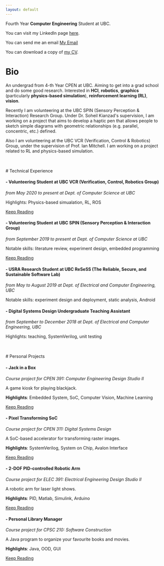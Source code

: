 ```yaml
---
layout: default
---
```


Fourth Year **Computer Engineering** Student at UBC.

You can visit my LinkedIn page <a href="https://ca.linkedin.com/in/guanxiongchen" target="_blank">here</a>.

You can send me an email <a href="chenguanxiong@alumni.ubc.ca">My Email</a>

You can download a copy of <a href="./cv_res/cv_v3_2.pdf" target="_blank">my CV</a>.

# Bio

An undergrad from 4-th Year CPEN at UBC. Aiming to get into a grad school and do some good research. Interested in **HCI**, **robotics**, **graphics** (particularly **physics-based simulation**), **reinforcement learning (RL)**, **vision**.

Recently I am volunteering at the UBC SPIN (Sensory Perception & Interaction) Research Group. Under Dr. Soheil Kianzad's supervision, I am working on a project that aims to develop a haptic pen that allows people to sketch simple diagrams with geometric relationships (e.g. parallel, concentric, etc.) defined.

Also I am volunteering at the UBC VCR (Verification, Control & Robotics) Group, under the supervision of Prof. Ian Mitchell. I am working on a project related to RL and physics-based simulation.

<br>
<br>
# Technical Experience

#### - Volunteering Student at UBC VCR (Verification, Control, Robotics Group)
_from May 2020 to present at Dept. of Computer Science at UBC_

Highlights: Physics-based simualation, RL, ROS

 [Keep Reading](./tech-exp/vcr.md)

#### - Volunteering Student at UBC SPIN (Sensory Perception & Interaction Group)
_from September 2019 to present at Dept. of Computer Science at UBC_

Notable skills: literature review, experiment design, embedded programming

 [Keep Reading](./tech-exp/spin.md)

#### - USRA Research Student at UBC ReSeSS (The Reliable, Secure, and Sustainable Software Lab)
_from May to August 2019 at Dept. of Electrical and Computer Engineering, UBC_

Notable skills: experiment design and deployment, static analysis, Android

#### - Digital Systems Design Undergraduate Teaching Assistant
 _from September to December 2018 at Dept. of Electrical and Computer Engineering, UBC_

 Highlights: teaching, SystemVerilog, unit testing

<br>
<br>
# Personal Projects

#### - Jack in a Box
_Course project for CPEN 391: Computer Engineering Design Studio II_

A game kiosk for playing blackjack. 

**Highlights**: Embedded System, SoC, Computer Vision, Machine Learning

[Keep Reading](./pp/jack-in-a-box.md)

#### - Pixel Transforming SoC
_Course project for CPEN 311: Digital Systems Design_

A SoC-based accelerator for transforming raster images.

**Highlights**: SystemVerilog, System on Chip, Avalon Interface

[Keep Reading](./pp/pixel-xform-system.md)

#### - 2-DOF PID-controlled Robotic Arm
_Course project for ELEC 391: Electrical Engineering Design Studio II_

A robotic arm for laser light shows. 

**Highlights**: PID, Matlab, Simulink, Arduino

[Keep Reading](./pp/2-dof-arm.md)

#### - Personal Library Manager
_Course project for CPSC 210: Software Construction_

A Java program to organize your favourite books and movies.

**Highlights**: Java, OOD, GUI

[Keep Reading](./pp/the-great-library.md)


